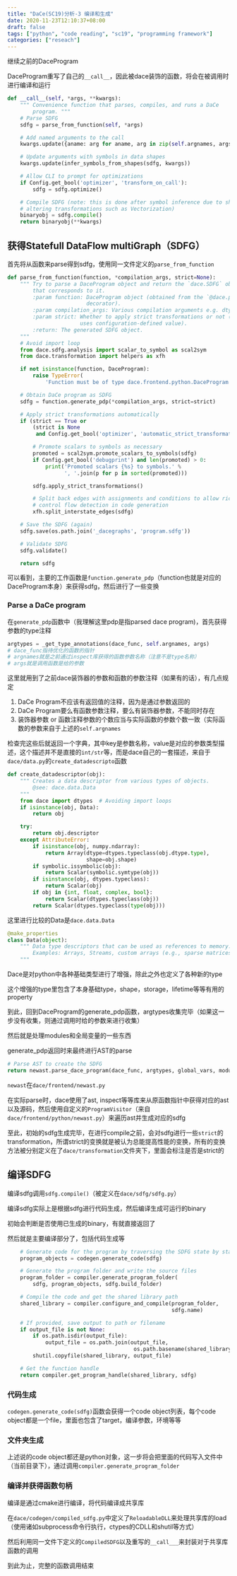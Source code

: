 ```yaml
---
title: "DaCe(SC19)分析-3 编译和生成"
date: 2020-11-23T12:10:37+08:00
draft: false
tags: ["python", "code reading", "sc19", "programming framework"]
categories: ["reseach"]
---
```


继续之前的DaceProgram

DaceProgram重写了自己的```__call__```，因此被dace装饰的函数，将会在被调用时进行编译和运行

```python
def __call__(self, *args, **kwargs):
    """ Convenience function that parses, compiles, and runs a DaCe 
        program. """
    # Parse SDFG
    sdfg = parse_from_function(self, *args)

    # Add named arguments to the call
    kwargs.update({aname: arg for aname, arg in zip(self.argnames, args)})

    # Update arguments with symbols in data shapes
    kwargs.update(infer_symbols_from_shapes(sdfg, kwargs))

    # Allow CLI to prompt for optimizations
    if Config.get_bool('optimizer', 'transform_on_call'):
        sdfg = sdfg.optimize()

    # Compile SDFG (note: this is done after symbol inference due to shape
    # altering transformations such as Vectorization)
    binaryobj = sdfg.compile()
    return binaryobj(**kwargs)
```

## 获得Statefull DataFlow multiGraph（SDFG）

首先将从函数来parse得到sdfg，使用同一文件定义的```parse_from_function```

```python
def parse_from_function(function, *compilation_args, strict=None):
    """ Try to parse a DaceProgram object and return the `dace.SDFG` object
        that corresponds to it.
        :param function: DaceProgram object (obtained from the `@dace.program`
                         decorator).
        :param compilation_args: Various compilation arguments e.g. dtypes.
        :param strict: Whether to apply strict transformations or not (None
                       uses configuration-defined value). 
        :return: The generated SDFG object.
    """
    # Avoid import loop
    from dace.sdfg.analysis import scalar_to_symbol as scal2sym
    from dace.transformation import helpers as xfh

    if not isinstance(function, DaceProgram):
        raise TypeError(
            'Function must be of type dace.frontend.python.DaceProgram')

    # Obtain DaCe program as SDFG
    sdfg = function.generate_pdp(*compilation_args, strict=strict)

    # Apply strict transformations automatically
    if (strict == True or
        (strict is None
         and Config.get_bool('optimizer', 'automatic_strict_transformations'))):

        # Promote scalars to symbols as necessary
        promoted = scal2sym.promote_scalars_to_symbols(sdfg)
        if Config.get_bool('debugprint') and len(promoted) > 0:
            print('Promoted scalars {%s} to symbols.' %
                  ', '.join(p for p in sorted(promoted)))

        sdfg.apply_strict_transformations()

        # Split back edges with assignments and conditions to allow richer
        # control flow detection in code generation
        xfh.split_interstate_edges(sdfg)

    # Save the SDFG (again)
    sdfg.save(os.path.join('_dacegraphs', 'program.sdfg'))

    # Validate SDFG
    sdfg.validate()

    return sdfg
```

可以看到，主要的工作函数是```function.generate_pdp```（function也就是对应的DaceProgram本身）来获得sdfg，然后进行了一些变换

### Parse a DaCe program

在```generate_pdp```函数中（我理解这里pdp是指parsed dace program)，首先获得参数的type注释

```python
argtypes = _get_type_annotations(dace_func, self.argnames, args)
# dace_func指待优化的函数的指针
# argnames就是之前通过inspect库获得的函数参数名称（注意不是type名称）
# args就是调用函数是给的参数
```

这里就用到了之前dace装饰器的参数和函数的参数注释（如果有的话），有几点规定

1.  DaCe Program不应该有返回值的注释，因为是通过参数返回的
2.  DaCe Program要么有函数参数注释，要么有装饰器参数，不能同时存在
3.  装饰器参数 or 函数注释参数的个数应当与实际函数的参数个数一致（实际函数的参数来自于上述的```self.argnames```

检查完这些后就返回一个字典，其中key是参数名称，value是对应的参数类型描述，这个描述并不是直接的```int/str```等，而是dace自己的一套描述，来自于```dace/data.py```的```create_datadescripto```函数

```python
def create_datadescriptor(obj):
    """ Creates a data descriptor from various types of objects.
        @see: dace.data.Data
    """
    from dace import dtypes  # Avoiding import loops
    if isinstance(obj, Data):
        return obj

    try:
        return obj.descriptor
    except AttributeError:
        if isinstance(obj, numpy.ndarray):
            return Array(dtype=dtypes.typeclass(obj.dtype.type),
                         shape=obj.shape)
        if symbolic.issymbolic(obj):
            return Scalar(symbolic.symtype(obj))
        if isinstance(obj, dtypes.typeclass):
            return Scalar(obj)
        if obj in {int, float, complex, bool}:
            return Scalar(dtypes.typeclass(obj))
        return Scalar(dtypes.typeclass(type(obj)))
```

这里进行比较的Data是```dace.data.Data```

```python
@make_properties
class Data(object):
    """ Data type descriptors that can be used as references to memory.
        Examples: Arrays, Streams, custom arrays (e.g., sparse matrices).
    """
```

Dace是对python中各种基础类型进行了增强，除此之外也定义了各种新的type

这个增强的type里包含了本身基础type，shape，storage，lifetime等等有用的property

到此，回到DaceProgram的generate_pdp函数，argtypes收集完毕（如果这一步没有收集，则通过调用时给的参数来进行收集）

然后就是处理modules和全局变量的一些东西

generate_pdp返回时来最终进行AST的parse

```python
# Parse AST to create the SDFG
return newast.parse_dace_program(dace_func, argtypes, global_vars, modules, other_sdfgs, self.kwargs, strict=strict)
```

```newast```在```dace/frontend/newast.py```

在实际parse时，dace使用了ast, inspect等等库来从原函数指针中获得对应的ast以及源码，然后使用自定义的```ProgramVisitor```（来自```dace/frontend/python/newast.py```）来遍历ast并生成对应的sdfg

至此，初始的sdfg生成完毕，在进行compile之前，会对sdfg进行一些```strict```的transformation，所谓strict的变换就是被认为总能提高性能的变换，所有的变换方法被分别定义在了```dace/transformation```文件夹下，里面会标注是否是strict的

## 编译SDFG

编译sdfg调用```sdfg.compile()```（被定义在```dace/sdfg/sdfg.py```）

编译sdfg实际上是根据sdfg进行代码生成，然后编译生成可运行的binary

初始会判断是否使用已生成的binary，有就直接返回了

然后就是主要编译部分了，包括代码生成等

```python
    # Generate code for the program by traversing the SDFG state by state
    program_objects = codegen.generate_code(sdfg)

    # Generate the program folder and write the source files
    program_folder = compiler.generate_program_folder(
        sdfg, program_objects, sdfg.build_folder)

    # Compile the code and get the shared library path
    shared_library = compiler.configure_and_compile(program_folder,
                                                    sdfg.name)

    # If provided, save output to path or filename
    if output_file is not None:
        if os.path.isdir(output_file):
            output_file = os.path.join(output_file,
                                        os.path.basename(shared_library))
        shutil.copyfile(shared_library, output_file)

    # Get the function handle
    return compiler.get_program_handle(shared_library, sdfg)
```

### 代码生成

```codegen.generate_code(sdfg)```函数会获得一个code object列表，每个code object都是一个file，里面也包含了target，编译参数，环境等等

### 文件夹生成

上述说的code object都还是python对象，这一步将会把里面的代码写入文件中（当前目录下），通过调用```compiler.generate_program_folder```

### 编译并获得函数句柄

编译是通过cmake进行编译，将代码编译成共享库

在```dace/codegen/compiled_sdfg.py```中定义了```ReloadableDLL```来处理共享库的load（使用诸如subprocess命令行执行，ctypes的CDLL和shutil等方式）

然后利用同一文件下定义的```CompiledSDFG```以及重写的```__call___```来封装对于共享库函数的调用

到此为止，完整的函数调用结束



## 